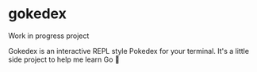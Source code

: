 # gokedex

Work in progress project

Gokedex is an interactive REPL style Pokedex for your terminal. It's a little side project to help me learn Go 🧠
